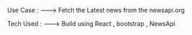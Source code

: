Use Case :
---> Fetch the Latest news from the newsapi.org

Tech Used :
---> Build using React , bootstrap , NewsApi 
